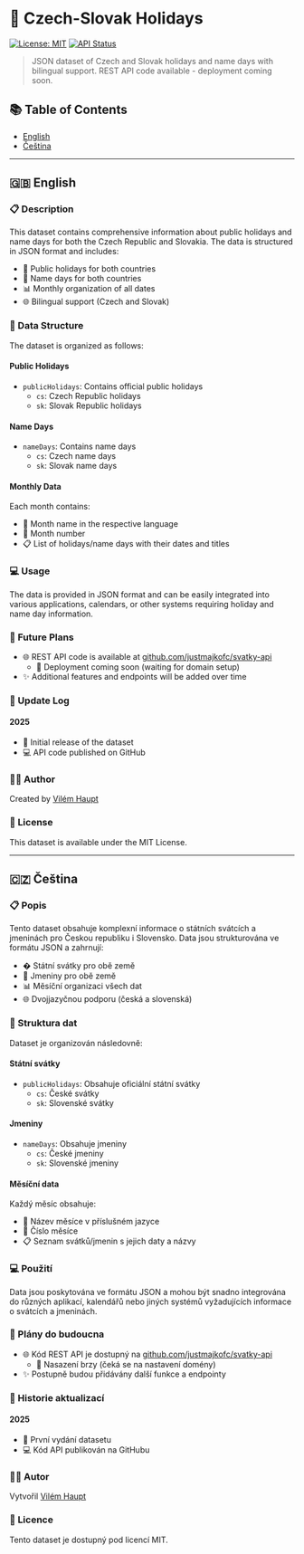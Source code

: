 # 🎉 Czech-Slovak Holidays

[![License: MIT](https://img.shields.io/badge/License-MIT-yellow.svg)](https://opensource.org/licenses/MIT)
[![API Status](https://img.shields.io/badge/API-Code%20Ready-blue)](https://github.com/justmajkofc/svatky-api)

> JSON dataset of Czech and Slovak holidays and name days with bilingual support. REST API code available - deployment coming soon.

## 📚 Table of Contents
- [English](#-english)
- [Čeština](#-čeština)

---

## 🇬🇧 English

### 📋 Description
This dataset contains comprehensive information about public holidays and name days for both the Czech Republic and Slovakia. The data is structured in JSON format and includes:

- 🎊 Public holidays for both countries
- 📅 Name days for both countries
- 📊 Monthly organization of all dates
- 🌐 Bilingual support (Czech and Slovak)

### 📁 Data Structure
The dataset is organized as follows:

#### Public Holidays
- `publicHolidays`: Contains official public holidays
  - `cs`: Czech Republic holidays
  - `sk`: Slovak Republic holidays

#### Name Days
- `nameDays`: Contains name days
  - `cs`: Czech name days
  - `sk`: Slovak name days

#### Monthly Data
Each month contains:
- 📝 Month name in the respective language
- 🔢 Month number
- 📋 List of holidays/name days with their dates and titles

### 💻 Usage
The data is provided in JSON format and can be easily integrated into various applications, calendars, or other systems requiring holiday and name day information.

### 🔮 Future Plans
- 🌐 REST API code is available at [github.com/justmajkofc/svatky-api](https://github.com/justmajkofc/svatky-api)
  - 🚀 Deployment coming soon (waiting for domain setup)
- ✨ Additional features and endpoints will be added over time

### 📝 Update Log
#### 2025
- 🚀 Initial release of the dataset
- 💻 API code published on GitHub

### 👨‍💻 Author
Created by [Vilém Haupt](https://github.com/justmajkofc)

### 📄 License
This dataset is available under the MIT License.

---

## 🇨🇿 Čeština

### 📋 Popis
Tento dataset obsahuje komplexní informace o státních svátcích a jmeninách pro Českou republiku i Slovensko. Data jsou strukturována ve formátu JSON a zahrnují:

- � Státní svátky pro obě země
- 📅 Jmeniny pro obě země
- 📊 Měsíční organizaci všech dat
- 🌐 Dvojjazyčnou podporu (česká a slovenská)

### 📁 Struktura dat
Dataset je organizován následovně:

#### Státní svátky
- `publicHolidays`: Obsahuje oficiální státní svátky
  - `cs`: České svátky
  - `sk`: Slovenské svátky

#### Jmeniny
- `nameDays`: Obsahuje jmeniny
  - `cs`: České jmeniny
  - `sk`: Slovenské jmeniny

#### Měsíční data
Každý měsíc obsahuje:
- 📝 Název měsíce v příslušném jazyce
- 🔢 Číslo měsíce
- 📋 Seznam svátků/jmenin s jejich daty a názvy

### 💻 Použití
Data jsou poskytována ve formátu JSON a mohou být snadno integrována do různých aplikací, kalendářů nebo jiných systémů vyžadujících informace o svátcích a jmeninách.

### 🔮 Plány do budoucna
- 🌐 Kód REST API je dostupný na [github.com/justmajkofc/svatky-api](https://github.com/justmajkofc/svatky-api)
  - 🚀 Nasazení brzy (čeká se na nastavení domény)
- ✨ Postupně budou přidávány další funkce a endpointy

### 📝 Historie aktualizací
#### 2025
- 🚀 První vydání datasetu
- 💻 Kód API publikován na GitHubu

### 👨‍💻 Autor
Vytvořil [Vilém Haupt](https://github.com/justmajkofc)

### 📄 Licence
Tento dataset je dostupný pod licencí MIT.
